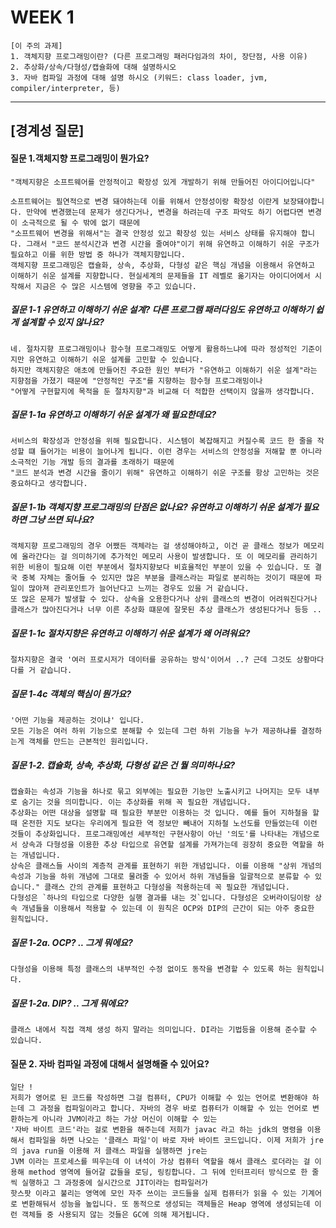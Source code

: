# WEEK 1

```
[이 주의 과제]
1. 객체지향 프로그래밍이란? (다른 프로그래밍 패러다임과의 차이, 장단점, 사용 이유)
2. 추상화/상속/다형성/캡슐화에 대해 설명하시오
3. 자바 컴파일 과정에 대해 설명 하시오 (키워드: class loader, jvm, compiler/interpreter, 등)
```

-----


## [경계성 질문]

#### 질문 1.객체지향 프로그래밍이 뭔가요?
```
"객체지향은 소프트웨어를 안정적이고 확장성 있게 개발하기 위해 만들어진 아이디어입니다"

소프트웨어는 필연적으로 변경 돼야하는데 이를 위해서 안정성이랑 확장성 이란게 보장돼야합니다. 만약에 변경했는데 문제가 생긴다거나, 변경을 하려는데 구조 파악도 하기 어렵다면 변경이 소극적으로 될 수 밖에 없기 때문에
"소프트웨어 변경을 위해서"는 결국 안정성 있고 확장성 있는 서비스 상태를 유지해야 합니다. 그래서 "코드 분석시간과 변경 시간을 줄여야"이기 위해 유연하고 이해하기 쉬운 구조가 필요하고 이를 위한 방법 중 하나가 객체지향입니다.
객체지향 프로그래밍은 캡슐화, 상속, 추상화, 다형성 같은 핵심 개념을 이용해서 유연하고 이해하기 쉬운 설계를 지향합니다. 현실세계의 문제들을 IT 레벨로 옮기자는 아이디어에서 시작해서 지금은 수 많은 시스템에 영향을 주고 있습니다.
```

##### 질문 1-1 유연하고 이해하기 쉬운 설계? 다른 프로그램 패러다임도 유연하고 이해하기 쉽게 설계할 수 있지 않나요?
```
네. 절차지향 프로그래밍이나 함수형 프로그래밍도 어떻게 활용하느냐에 따라 정성적인 기준이지만 유연하고 이해하기 쉬운 설계를 고민할 수 있습니다.
하지만 객체지향은 애초에 만들어진 주요한 원인 부터가 "유연하고 이해하기 쉬운 설계"라는 지향점을 가졌기 때문에 "안정적인 구조"를 지향하는 함수형 프로그래밍이나
"어떻게 구현할지에 목적을 둔 절차지향"과 비교해 더 적합한 선택이지 않을까 생각합니다.
```

##### 질문 1-1a 유연하고 이해하기 쉬운 설계가 왜 필요한데요?
```
서비스의 확장성과 안정성을 위해 필요합니다. 시스템이 복잡해지고 커질수록 코드 한 줄을 작성할 떄 들어가는 비용이 늘어나게 됩니다. 이런 경우는 서비스의 안정성을 저해할 뿐 아니라 소극적인 기능 개발 등의 결과를 초래하기 때문에
"코드 분석과 변경 시간을 줄이기 위해" 유연하고 이해하기 쉬운 구조를 항상 고민하는 것은 중요하다고 생각합니다.
```

##### 질문 1-1b 객체지향 프로그래밍의 단점은 없나요? 유연하고 이해하기 쉬운 설계가 필요하면 그냥 쓰면 되나요?
```
객체지향 프로그래밍의 경우 어쨌든 객체라는 걸 생성해야하고, 이건 곧 클래스 정보가 메모리에 올라간다는 걸 의미하기에 추가적인 메모리 사용이 발생합니다. 또 이 메모리를 관리하기 위한 비용이 필요해 이런 부분에서 절차지향보다 비효율적인 부분이 있을 수 있습니다. 또 결국 중복 자체는 줄어들 수 있지만 많은 부분을 클래스라는 파일로 분리하는 것이기 때문에 파일이 많아져 관리포인트가 늘어난다고 느끼는 경우도 있을 거 같습니다.
또 많은 문제가 발생할 수 있다. 상속을 오용한다거나 상위 클래스의 변경이 어려워진다거나 클래스가 많아진다거나 너무 이른 추상화 떄문에 잘못된 추상 클래스가 생성된다거나 등등 ..
```

##### 질문 1-1c 절차지향은 유연하고 이해하기 쉬운 설계가 왜 어려워요?
```
절차지향은 결국 '여러 프로시저가 데이터를 공유하는 방식'이어서 ..? 근데 그것도 상황마다 다를 거 같습니다.
```

##### 질문 1-4c 객체의 핵심이 뭔가요?
```
'어떤 기능을 제공하는 것이냐' 입니다.
모든 기능은 여러 하위 기능으로 분해할 수 있는데 그런 하위 기능을 누가 제공하냐를 결정하는게 객체를 만드는 근본적인 원리입니다.
```

##### 질문 1-2. 캡슐화, 상속, 추상화, 다형성 같은 건 뭘 의미하나요?
```
캡슐화는 속성과 기능을 하나로 묶고 외부에는 필요한 기능만 노출시키고 나머지는 모두 내부로 숨기는 것을 의미합니다. 이는 추상화를 위해 꼭 필요한 개념입니다.
추상화는 어떤 대상을 설명할 때 필요한 부분만 이용하는 것 입니다. 예를 들어 지하철을 할 때 온전한 지도 보다는 우리에게 필요한 역 정보만 빼내어 지하철 노선도를 만들었는데 이런 것들이 추상화입니다. 프로그래밍에선 세부적인 구현사항이 아닌 '의도'를 나타내는 개념으로서 상속과 다형성을 이용한 추상 타입으로 유연할 설계를 가져가는데 굉장히 중요한 역할을 하는 개념입니다.
상속은 클래스들 사이의 계층적 관계를 표현하기 위한 개념입니다. 이를 이용해 "상위 개념의 속성과 기능을 하위 개념에 그대로 물려줄 수 있어서 하위 개념들을 일괄적으로 분류할 수 있습니다." 클래스 간의 관계를 표현하고 다형성을 적용하는데 꼭 필요한 개념입니다.
다형성은 `하나의 타입으로 다양한 실행 결과를 내는 것`입니다. 다형성은 오버라이딩이랑 상속 개념들을 이용해서 적용할 수 있는데 이 원칙은 OCP와 DIP의 근간이 되는 아주 중요한 원칙입니다.
```

##### 질문 1-2a. OCP? .. 그게 뭐에요?
```
다형성을 이용해 특정 클래스의 내부적인 수정 없이도 동작을 변경할 수 있도록 하는 원칙입니다.
```

##### 질문 1-2a. DIP? .. 그게 뭐에요?
```
클래스 내에서 직접 객체 생성 하지 말라는 의미입니다. DI라는 기법등을 이용해 준수할 수 있습니다.
```


#### 질문 2. 자바 컴파일 과정에 대해서 설명해줄 수 있어요?

```
일단 !
저희가 영어로 된 코드를 작성하면 그걸 컴퓨터, CPU가 이해할 수 있는 언어로 변환해야 하는데 그 과정을 컴파일이라고 합니다. 자바의 경우 바로 컴퓨터가 이해할 수 있는 언어로 변환하는게 아니라 JVM이라고 하는 가상 머신이 이해할 수 있는
'자바 바이트 코드'라는 걸로 변환을 해주는데 저희가 javac 라고 하는 jdk의 명령을 이용해서 컴파일을 하면 나오는 '클래스 파일'이 바로 자바 바이트 코드입니다. 이제 저희가 jre의 java run을 이용해 저 클래스 파일을 실행하면 jre는
JVM 이라는 프로세스를 띄우는데 이 녀석이 가상 컴퓨터 역할을 해서 클래스 로더라는 걸 이용해 method 영역에 들어갈 값들을 로딩, 링킹합니다. 그 뒤에 인터프리터 방식으로 한 줄씩 실행하고 그 과정중에 실시간으로 JIT이라는 컴파일러가
핫스팟 이라고 불리는 영역에 모인 자주 쓰이는 코드들을 실제 컴퓨터가 읽을 수 있는 기계어로 변환해둬서 성능을 높입니다. 또 동적으로 생성되는 객체들은 Heap 영역에 생성되는데 이런 객체들 중 사용되지 않는 것들은 GC에 의해 제거됩니다.
```
